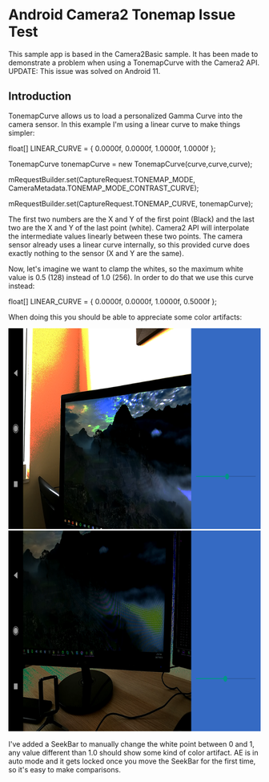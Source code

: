 
Android Camera2 Tonemap Issue Test
===================================

This sample app is based in the Camera2Basic sample. It has been made to demonstrate a problem when using a TonemapCurve with the Camera2 API.
UPDATE: This issue was solved on Android 11.

Introduction
------------

TonemapCurve allows us to load a personalized Gamma Curve into the camera sensor. In this example I'm using a linear curve to make things simpler:

float[] LINEAR_CURVE = { 0.0000f, 0.0000f, 1.0000f, 1.0000f };

TonemapCurve tonemapCurve = new TonemapCurve(curve,curve,curve);

mRequestBuilder.set(CaptureRequest.TONEMAP_MODE, CameraMetadata.TONEMAP_MODE_CONTRAST_CURVE);

mRequestBuilder.set(CaptureRequest.TONEMAP_CURVE, tonemapCurve);
					
The first two numbers are the X and Y of the first point (Black) and the last two are the X and Y of the last point (white). Camera2 API will interpolate the intermediate values linearly between these two points. The camera sensor already uses a linear curve internally, so this provided curve does exactly nothing to the sensor (X and Y are the same).

Now, let's imagine we want to clamp the whites, so the maximum white value is 0.5 (128) instead of 1.0 (256). In order to do that we use this curve instead:

float[] LINEAR_CURVE = { 0.0000f, 0.0000f, 1.0000f, 0.5000f };

When doing this you should be able to appreciate some color artifacts: 

<img src="screenshots/device-2018-07-06-145552.png" height="400" alt="Screenshot"/> 
<img src="screenshots/device-2018-07-06-145643.png" height="400" alt="Screenshot"/> 

I've added a SeekBar to manually change the white point between 0 and 1, any value different than 1.0 should show some kind of color artifact.
AE is in auto mode and it gets locked once you move the SeekBar for the first time, so it's easy to make comparisons.

